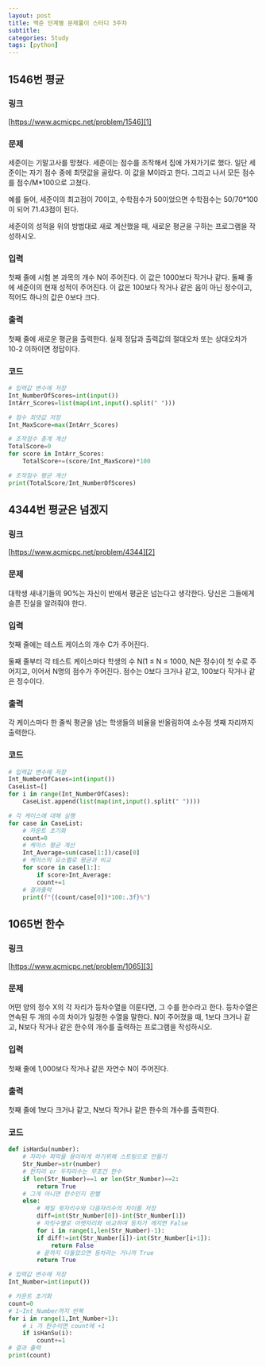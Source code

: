 ```yaml
---
layout: post
title: 백준 단계별 문제풀이 스터디 3주차
subtitle:
categories: Study
tags: [python]
---
```


## 1546번 평균
### 링크
[https://www.acmicpc.net/problem/1546][1]
### 문제
세준이는 기말고사를 망쳤다. 세준이는 점수를 조작해서 집에 가져가기로 했다. 일단 세준이는 자기 점수 중에 최댓값을 골랐다. 이 값을 M이라고 한다. 그리고 나서 모든 점수를 점수/M*100으로 고쳤다.

예를 들어, 세준이의 최고점이 70이고, 수학점수가 50이었으면 수학점수는 50/70*100이 되어 71.43점이 된다.

세준이의 성적을 위의 방법대로 새로 계산했을 때, 새로운 평균을 구하는 프로그램을 작성하시오.
### 입력
첫째 줄에 시험 본 과목의 개수 N이 주어진다. 이 값은 1000보다 작거나 같다. 둘째 줄에 세준이의 현재 성적이 주어진다. 이 값은 100보다 작거나 같은 음이 아닌 정수이고, 적어도 하나의 값은 0보다 크다.
### 출력
첫째 줄에 새로운 평균을 출력한다. 실제 정답과 출력값의 절대오차 또는 상대오차가 10-2 이하이면 정답이다.
### 코드
```python
# 입력값 변수에 저장
Int_NumberOfScores=int(input())
IntArr_Scores=list(map(int,input().split(" ")))

# 점수 최댓값 저장
Int_MaxScore=max(IntArr_Scores)

# 조작점수 총계 계산
TotalScore=0
for score in IntArr_Scores:
    TotalScore+=(score/Int_MaxScore)*100

# 조작점수 평균 계산
print(TotalScore/Int_NumberOfScores)
```

## 4344번 평균은 넘겠지
### 링크
[https://www.acmicpc.net/problem/4344][2]
### 문제
대학생 새내기들의 90%는 자신이 반에서 평균은 넘는다고 생각한다. 당신은 그들에게 슬픈 진실을 알려줘야 한다.
### 입력
첫째 줄에는 테스트 케이스의 개수 C가 주어진다.

둘째 줄부터 각 테스트 케이스마다 학생의 수 N(1 ≤ N ≤ 1000, N은 정수)이 첫 수로 주어지고, 이어서 N명의 점수가 주어진다. 점수는 0보다 크거나 같고, 100보다 작거나 같은 정수이다.
### 출력
각 케이스마다 한 줄씩 평균을 넘는 학생들의 비율을 반올림하여 소수점 셋째 자리까지 출력한다.
### 코드
```python
# 입력값 변수에 저장
Int_NumberOfCases=int(input())
CaseList=[]
for i in range(Int_NumberOfCases):
    CaseList.append(list(map(int,input().split(" "))))

# 각 케이스에 대해 실행
for case in CaseList:
    # 카운트 초기화
    count=0
    # 케이스 평균 계산
    Int_Average=sum(case[1:])/case[0]
    # 케이스의 요소별로 평균과 비교
    for score in case[1:]:
        if score>Int_Average:
        count+=1
    # 결과출력
    print(f"{(count/case[0])*100:.3f}%")
```
## 1065번 한수
### 링크
[https://www.acmicpc.net/problem/1065][3]
### 문제
어떤 양의 정수 X의 각 자리가 등차수열을 이룬다면, 그 수를 한수라고 한다. 등차수열은 연속된 두 개의 수의 차이가 일정한 수열을 말한다. N이 주어졌을 때, 1보다 크거나 같고, N보다 작거나 같은 한수의 개수를 출력하는 프로그램을 작성하시오.
### 입력
첫째 줄에 1,000보다 작거나 같은 자연수 N이 주어진다.
### 출력
첫째 줄에 1보다 크거나 같고, N보다 작거나 같은 한수의 개수를 출력한다.
### 코드
```python
def isHanSu(number):
    # 자리수 파악을 용이하게 하기위해 스트링으로 만들기
    Str_Number=str(number)
    # 한자리 or 두자리수는 무조건 한수
    if len(Str_Number)==1 or len(Str_Number)==2:
        return True
    # 그게 아니면 한수인지 판별
    else:
        # 제일 윗자리수와 다음자리수의 차이를 저장
        diff=int(Str_Number[0])-int(Str_Number[1])
        # 자릿수별로 아랫자리와 비교하여 등차가 깨지면 False
        for i in range(1,len(Str_Number)-1):
        if diff!=int(Str_Number[i])-int(Str_Number[i+1]):
            return False
        # 끝까지 다돌았으면 등차라는 거니까 True
        return True

# 입력값 변수에 저장
Int_Number=int(input())

# 카운트 초기화
count=0
# 1~Int_Number까지 반복
for i in range(1,Int_Number+1):
    # i 가 한수이면 count에 +1
    if isHanSu(i):
        count+=1
# 결과 출력
print(count)
```

[1]:https://www.acmicpc.net/problem/1546
[2]:https://www.acmicpc.net/problem/4344
[3]:https://www.acmicpc.net/problem/1065